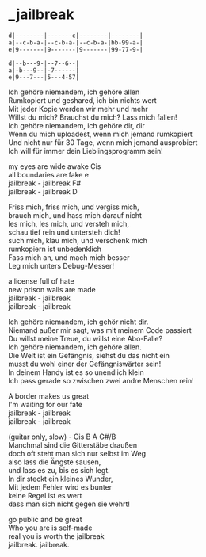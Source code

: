# _jailbreak

```
d|--------|-------c|--------|--------|
a|--c-b-a-|--c-b-a-|--c-b-a-|bb-99-a-|
e|9-------|9-------|9-------|99-77-9-|

d|--b---9-|--7--6--|
a|-b---9--|-7------|
e|9---7---|5---4-57|
```

Ich gehöre niemandem, ich gehöre allen  
Rumkopiert und geshared, ich bin nichts wert  
Mit jeder Kopie werden wir mehr und mehr  
Willst du mich? Brauchst du mich? Lass mich fallen!  
Ich gehöre niemandem, ich gehöre dir, dir  
Wenn du mich uploadest, wenn mich jemand rumkopiert  
Und nicht nur für 30 Tage, wenn mich jemand ausprobiert  
Ich will für immer dein Lieblingsprogramm sein!

my eyes are wide awake  Cis  
all boundaries are fake  e  
jailbreak - jailbreak  F#  
jailbreak - jailbreak  D

Friss mich, friss mich, und vergiss mich,  
brauch mich, und hass mich darauf nicht  
les mich, les mich, und versteh mich,  
schau tief rein und untersteh dich!  
such mich, klau mich, und verschenk mich  
rumkopiern ist unbedenklich  
Fass mich an, und mach mich besser  
Leg mich unters Debug-Messer!

a license full of hate  
new prison walls are made  
jailbreak - jailbreak  
jailbreak - jailbreak

Ich gehöre niemandem, ich gehör nicht dir.  
Niemand außer mir sagt, was mit meinem Code passiert  
Du willst meine Treue, du willst eine Abo-Falle?  
Ich gehöre niemandem, ich gehöre allen.  
Die Welt ist ein Gefängnis, siehst du das nicht ein  
musst du wohl einer der Gefängniswärter sein!  
In deinem Handy ist es so unendlich klein  
Ich pass gerade so zwischen zwei andre Menschen rein!

A border makes us great  
I'm waiting for our fate  
jailbreak - jailbreak  
jailbreak - jailbreak

(guitar only, slow) - Cis  B  A  G#/B  
Manchmal sind die Gitterstäbe draußen  
doch oft steht man sich nur selbst im Weg  
also lass die Ängste sausen,  
und lass es zu, bis es sich legt.  
In dir steckt ein kleines Wunder,  
Mit jedem Fehler wird es bunter  
keine Regel ist es wert  
dass man sich nicht gegen sie wehrt!

go public and be great  
Who you are is self-made  
real you is worth the jailbreak  
jailbreak. jailbreak.

